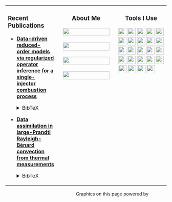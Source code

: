 <table cellspacing="0" cellpadding="0"><tr><td valign="top">

### Recent Publications

- [**Data-driven reduced-order models via regularized operator inference for a single-injector combustion process**](https://arxiv.org/abs/2008.02862)<details><summary>BibTeX</summary><pre>
@article{MHW2020regOpInfCombustion,
    title   = {Data-driven reduced-order models via regularized operator inference for a single-injector combustion process},
    author  = {McQuarrie, S. A. and Huang, C. and Willcox, K.},
    journal = {arXiv preprint arXiv:2008.02862},
    year    = {2020}
}</pre></details>

- [**Data assimilation in large-Prandtl Rayleigh-Bénard convection from thermal measurements**](https://epubs.siam.org/doi/abs/10.1137/19M1248327)<details><summary>BibTeX</summary><pre>
@article{FGMMW2020RBDAfromThermal,
    title     = {Data Assimilation in Large {P}randtl {R}ayleigh-{B}{\\'e}nard Convection from Thermal Measurements},
    author    = {Farhat, A. and Glatt-Holtz, N. E. and Martinez, V. R. and McQuarrie, S. A. and Whitehead, J. P.},
    journal   = {SIAM Journal on Applied Dynamical Systems},
    volume    = {19},
    number    = {1},
    pages     = {510--540},
    year      = {2020},
    publisher = {SIAM}
}</pre></details>

</td><td align="center" valign="top" width="180">

### About Me

<p align="center">
    <!-- <a href="example.com"><img src="https://img.shields.io/badge/Personal%20Website-181717.svg?style=flat-square&logo=github&logoColor=white" height="25" width="145"/></a>
    <br></br> -->
    <a href="https://github.com/shanemcq18/shanemcq18/raw/master/cv/ShaneMcQuarrieCV.pdf"><img src="https://img.shields.io/badge/Curriculum%20Vitae-005A2B.svg?style=flat-square&logo=read-the-docs&logoColor=white" height="25" width="145"/></a>
    <br></br>
    <a href="https://scholar.google.com/citations?user=qQ6JDJ4AAAAJ"><img src="https://img.shields.io/badge/Google%20Scholar-4285F4.svg?style=flat-square&logo=google-scholar&logoColor=white" height="25" width="145"/></a>
    <br></br>
    <a href="https://www.linkedin.com/in/shane-mcquarrie"><img src="https://img.shields.io/badge/LinkedIn%20Profile-0077B5.svg?style=flat-square&logo=linkedin&logoColor=white" height="25" width="145"/></a>
    <br></br>
    <a href="mailto:shanemcq@utexas.edu"><img src="https://img.shields.io/badge/Contact%20(Email)-D14836.svg?style=flat-square&logo=gmail&logoColor=white" height="25" width="145"/></a>
</p>

</td><td align="center" valign="top" width="190">

### Tools I Use

<p align="center">
    <a href="https://www.python.org/"><img src="https://img.shields.io/badge/-3776AB.svg?style=flat-square&logo=python&logoColor=white&logoWidth=0" height="25"/></a>
    <a href="https://en.wikipedia.org/wiki/Unix_shell"><img src="https://img.shields.io/badge/-4EAA25.svg?style=flat-square&logo=gnu-bash&logoColor=white" height="25"/></a>
    <a href="https://www.latex-project.org/"><img src="https://img.shields.io/badge/-008080.svg?style=flat-square&logo=latex&logoColor=white" height="25"/></a>
    <a href="https://guides.github.com/features/mastering-markdown/"><img src="https://img.shields.io/badge/-000000.svg?style=flat-square&logo=markdown&logoColor=white" height="25"/></a>
    <a href="https://git-scm.com/"><img src="https://img.shields.io/badge/-F05032.svg?style=flat-square&logo=git&logoColor=white" height="25"/></a>
    <a href="https://github.com/"><img src="https://img.shields.io/badge/-181717.svg?style=flat-square&logo=github&logoColor=white" height="25"/></a>
    <a href="https://slack.com/"><img src="https://img.shields.io/badge/-4A154B.svg?style=flat-square&logo=slack&logoColor=white" height="25"/></a>
    <a href="https://zoom.us"><img src="https://img.shields.io/badge/-2D8CFF.svg?style=flat-square&logo=zoom&logoColor=white" height="25"/></a>
    <a href="https://atom.io/"><img src="https://img.shields.io/badge/-66595C.svg?style=flat-square&logo=atom&logoColor=white" height="25"/></a>
    <a href="https://jupyter.org/"><img src="https://img.shields.io/badge/-F37626.svg?style=flat-square&logo=jupyter&logoColor=white" height="25"/></a>
    <a href="https://www.overleaf.com/"><img src="https://img.shields.io/badge/-47A141.svg?style=flat-square&logo=overleaf&logoColor=white" height="25"/></a>
    <a href="https://www.microsoft.com/en-us/microsoft-365/powerpoint"><img src="https://img.shields.io/badge/-B7472A.svg?style=flat-square&logo=microsoft-powerpoint&logoColor=white" height="25"/></a>
    <a href="https://www.apple.com/"><img src="https://img.shields.io/badge/-999999.svg?style=flat-square&logo=apple&logoColor=white" height="25"/></a>
    <!-- <a href="https://www.linux.org/"><img src="https://img.shields.io/badge/-FCC624.svg?style=flat-square&logo=linux&logoColor=black" height="25"/></a> -->
    <!-- <a href="https://brave.com/"><img src="https://img.shields.io/badge/-FB542B.svg?style=flat-square&logo=brave&logoColor=white" height="25"/></a> -->
    <a href="https://www.google.com/chrome/"><img src="https://img.shields.io/badge/-4285F4.svg?style=flat-square&logo=google-chrome&logoColor=white" height="25"/></a>
    <a href="https://www.apple.com/safari/"><img src="https://img.shields.io/badge/-000000.svg?style=flat-square&logo=safari&logoColor=white" height="25"/></a>
    <!-- <a href="https://github.com/features/actions"><img src="https://img.shields.io/badge/-2088FF.svg?style=flat-square&logo=github-actions&logoColor=white" height="25"/></a> -->
    <a href="https://drive.google.com"><img src="https://img.shields.io/badge/-4285F4.svg?style=flat-square&logo=google-drive&logoColor=white" height="25"/></a>
    <a href="https://www.youtube.com/"><img src="https://img.shields.io/badge/-FF0000.svg?style=flat-square&logo=youtube&logoColor=white" height="25"/></a>
    <a href="https://stackexchange.com/"><img src="https://img.shields.io/badge/-1E5397.svg?style=flat-square&logo=stack-exchange&logoColor=white" height="25"/></a>
    <a href="https://stackoverflow.com/"><img src="https://img.shields.io/badge/-FE7A16.svg?style=flat-square&logo=stack-overflow&logoColor=white" height="25"/></a>
    <a href="https://www.anaconda.com/"><img src="https://img.shields.io/badge/-42B029.svg?&style=flat-square&logo=anaconda&logoColor=white" height="25"/></a>
    <a href="https://pandas.pydata.org/"><img src="https://img.shields.io/badge/-150458.svg?style=flat-square&logo=pandas&logoColor=white" height="25"/></a>
    <a href="https://numpy.org/"><img src="https://raw.githubusercontent.com/numpy/numpy/master/branding/logo/logomark/numpylogoicon.svg" height="25"/></a>
    <a href="https://scipy.org/"><img src="https://www.scipy.org/_static/images/scipy_med.png" height="25"/></a>
    <a href="https://matplotlib.org/"><img src="https://github.com/shanemcq18/shanemcq18/raw/master/img/matplotlib-logo.svg" height="25"/></a>
    <a href="https://scikit-learn.org/stable/"><img src="https://github.com/scikit-learn/scikit-learn/raw/master/doc/images/scikit-learn-logo-notext.png" height="13" width="23"/></a>
</p>

</td></tr></table>

<p align="right">
    Graphics on this page powered by
    <a href="https://bfy.tw/Ox8q"><img src="https://img.shields.io/badge/Google%20Search-4285F4.svg?style=flat-square&logo=google&logoColor=white" height="15"/></a>
    <a href="https://shields.io/"><img src="https://img.shields.io/badge/Shields-IO-green.svg?style=flat-square&logo=none" height="15"/></a>
    <a href="https://simpleicons.org/"><img src="https://img.shields.io/badge/Simple%20Icons-111111.svg?style=flat-square&logo=simple-icons&logoColor=white" height="15"/></a>
</p>

